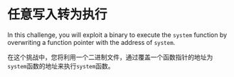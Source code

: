 # 任意写入转为执行

In this challenge, you will exploit a binary to execute the `system` function by overwriting a function pointer with the address of `system`.

在这个挑战中，您将利用一个二进制文件，通过覆盖一个函数指针的地址为`system`函数的地址来执行`system`函数。
